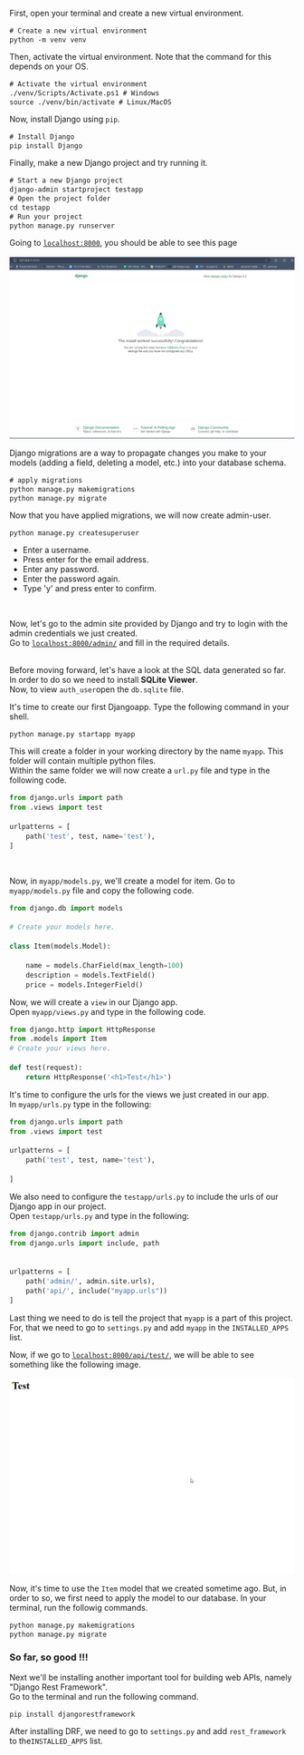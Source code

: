 First, open your terminal and create a new virtual environment. 
```shell
# Create a new virtual environment
python -m venv venv
```
Then, activate the virtual environment. Note that the command for this depends on your OS. 
```shell
# Activate the virtual environment
./venv/Scripts/Activate.ps1 # Windows
source ./venv/bin/activate # Linux/MacOS
```
Now, install Django using `pip`.
```shell
# Install Django
pip install Django
```
Finally, make a new Django project and try running it.
```shell
# Start a new Django project
django-admin startproject testapp
# Open the project folder
cd testapp
# Run your project 
python manage.py runserver
```
Going to [`localhost:8000`](http://localhost:8000), you should be able to see this page<br><br>
![image](assets/Django_Install.png)

Django migrations are a way to propagate changes you make to your models (adding a field, deleting a model, etc.) into your database schema.
```shell
# apply migrations
python manage.py makemigrations
python manage.py migrate
```
Now that you have applied migrations, we will now create  admin-user.
```shell
python manage.py createsuperuser
```

- Enter a username.
- Press enter for the email address.
- Enter any password.
- Enter the password again.
- Type 'y' and press enter to confirm.

<br> 

Now, let's go to the admin site provided by Django and try to login with the admin credentials we just created.<br>
Go to [`localhost:8000/admin/`](https://localhost:8000/admin/) and fill in the required details.<br><br>


Before moving forward, let's have a look at the SQL data generated so far. In order to do so we need to install **SQLite Viewer**.<br>
Now, to view `auth_user`open the `db.sqlite` file.

It's time to create our first Djangoapp. Type the following command in your shell.
```shell
python manage.py startapp myapp
```
This will create a folder in your working directory by the name `myapp`. This folder will contain multiple python files.<br>
Within the same folder we will now create a `url.py` file and type in the following code.

```python
from django.urls import path
from .views import test

urlpatterns = [
    path('test', test, name='test'),
]
```
<br>

Now, in `myapp/models.py`, we'll create a model for item. Go to `myapp/models.py` file and copy the following code.

```python
from django.db import models

# Create your models here.

class Item(models.Model):
    
    name = models.CharField(max_length=100)
    description = models.TextField()
    price = models.IntegerField()
```

Now, we will create a `view` in our Django app.<br>
Open `myapp/views.py` and type in the following code.

```python
from django.http import HttpResponse
from .models import Item
# Create your views here.

def test(request):
    return HttpResponse('<h1>Test</h1>')
```

It's time to configure the urls for the views we just created in our app.<br>
In `myapp/urls.py` type in the following:

```python
from django.urls import path
from .views import test

urlpatterns = [
    path('test', test, name='test'),

]
```

We also need to configure the `testapp/urls.py` to include the urls of our Django app in our project.<br>
Open `testapp/urls.py` and type in the following:

```python
from django.contrib import admin
from django.urls import include, path


urlpatterns = [
    path('admin/', admin.site.urls),
    path('api/', include("myapp.urls"))
]
```
Last thing we need to do is tell the project that `myapp` is a part of this project. For, that we need to go to `settings.py` and add `myapp` in the `INSTALLED_APPS` list.<br>

Now, if we go to [`localhost:8000/api/test/`](https://localhost:8000/api/test/), we will be able to see something like the following image.<br>

![image](assets/test.png)

Now, it's time to use the `Item` model that we created sometime ago. But, in order to so, we first need to apply the model to our database. In your terminal, run the followig commands.

```shell
python manage.py makemigrations
python manage.py migrate
```

### So far, so good !!!

Next we'll be installing another important tool for building web APIs, namely "Django Rest Framework".<br>
Go to the terminal and run the following command.
```shell
pip install djangorestframework
```
After installing DRF, we need to go to `settings.py` and add `rest_framework` to the`INSTALLED_APPS` list.<br>


